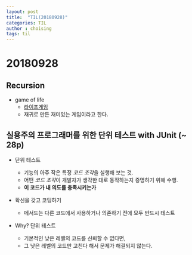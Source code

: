 ```yaml
---
layout: post
title:  "TIL(20180928)"
categories: TIL
author : choising
tags: til
---
```


# 20180928

## Recursion

- game of life
    - [라이프게임](https://ko.wikipedia.org/wiki/%EB%9D%BC%EC%9D%B4%ED%94%84_%EA%B2%8C%EC%9E%84)
    - 재귀로 만든 재미있는 게임이라고 한다.

## 실용주의 프로그래머를 위한 단위 테스트 with JUnit (~ 28p)

- 단위 테스트
    - 기능의 아주 작은 특정 *코드 조각*을 실행해 보는 것.
    - 어떤 *코드 조각*이 개발자가 생각한 대로 동작하는지 증명하기 위해 수행.
    - **이 코드가 내 의도를 충족시키는가**

- 확신을 갖고 코딩하기
    - 메서드는 다른 코드에서 사용하거나 의존하기 전에 모두 반드시 테스트

- Why? 단위 테스트
    - 기본적인 낮은 레벨의 코드를 신뢰할 수 없다면,
    - 그 낮은 레벨의 코드만 고친다 해서 문제가 해결되지 않는다.


